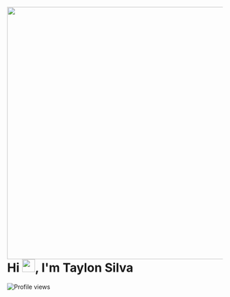 <img align="right" height="590em" 
  src="https://raw.githubusercontent.com/gist/Taylon-arch/ccd757d3470c1041145c21051d540f98/raw/6fb186e72473539b6c322f9d34246b19fea04294/githubcar.svg"/>

<h1 align="left">Hi <img src="" height="30px">, I'm Taylon Silva</h1>

<p align="left"> <img src="https://komarev.com/ghpvc/?username=taylon-arch&color=yellow" alt="Profile views" /> </p>
